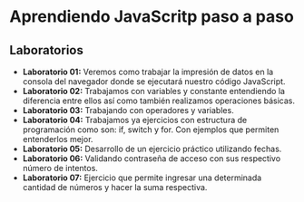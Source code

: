 # Aprendiendo JavaScritp paso a paso

## Laboratorios
- **Laboratorio 01:** Veremos como trabajar la impresión de datos en la consola del navegador donde se ejecutará nuestro código JavaScript.
- **Laboratorio 02:** Trabajamos con variables y constante entendiendo la diferencia entre ellos así como también realizamos operaciones básicas.
- **Laboratorio 03:** Trabajando con operadores y variables.
- **Laboratorio 04:** Trabajamos ya ejercicios con estructura de programación como son: if, switch y for. Con ejemplos que permiten entenderlos mejor.
- **Laboratorio 05:** Desarrollo de un ejercicio práctico utilizando fechas.
- **Laboratorio 06:** Validando contraseña de acceso con sus respectivo número de intentos.
- **Laboratorio 07:** Ejercicio que permite ingresar una determinada cantidad de números y hacer la suma respectiva.